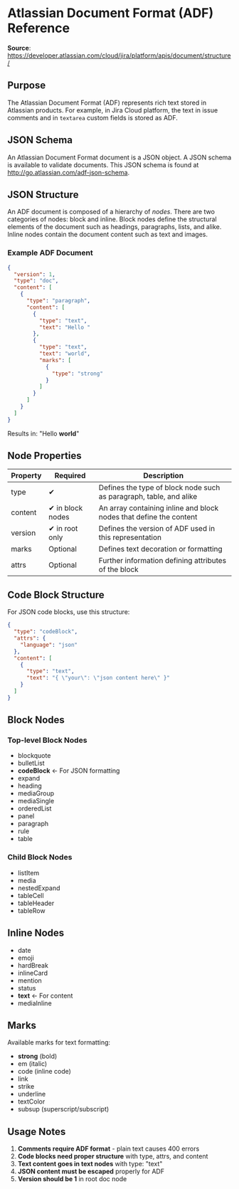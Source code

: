 # Atlassian Document Format (ADF) Reference

**Source**: https://developer.atlassian.com/cloud/jira/platform/apis/document/structure/

## Purpose

The Atlassian Document Format (ADF) represents rich text stored in Atlassian products. For example, in Jira Cloud platform, the text in issue comments and in `textarea` custom fields is stored as ADF.

## JSON Schema

An Atlassian Document Format document is a JSON object. A JSON schema is available to validate documents. This JSON schema is found at http://go.atlassian.com/adf-json-schema.

## JSON Structure

An ADF document is composed of a hierarchy of _nodes_. There are two categories of nodes: block and inline. Block nodes define the structural elements of the document such as headings, paragraphs, lists, and alike. Inline nodes contain the document content such as text and images.

### Example ADF Document

```json
{
  "version": 1,
  "type": "doc",
  "content": [
    {
      "type": "paragraph",
      "content": [
        {
          "type": "text",
          "text": "Hello "
        },
        {
          "type": "text",
          "text": "world",
          "marks": [
            {
              "type": "strong"
            }
          ]
        }
      ]
    }
  ]
}
```

Results in: "Hello **world**"

## Node Properties

| Property | Required | Description |
|----------|----------|-------------|
| type | ✔ | Defines the type of block node such as paragraph, table, and alike |
| content | ✔ in block nodes | An array containing inline and block nodes that define the content |
| version | ✔ in root only | Defines the version of ADF used in this representation |
| marks | Optional | Defines text decoration or formatting |
| attrs | Optional | Further information defining attributes of the block |

## Code Block Structure

For JSON code blocks, use this structure:

```json
{
  "type": "codeBlock",
  "attrs": {
    "language": "json"
  },
  "content": [
    {
      "type": "text",
      "text": "{ \"your\": \"json content here\" }"
    }
  ]
}
```

## Block Nodes

### Top-level Block Nodes
- blockquote
- bulletList  
- **codeBlock** ← For JSON formatting
- expand
- heading
- mediaGroup
- mediaSingle
- orderedList
- panel
- paragraph
- rule
- table

### Child Block Nodes
- listItem
- media
- nestedExpand
- tableCell
- tableHeader
- tableRow

## Inline Nodes
- date
- emoji
- hardBreak
- inlineCard
- mention
- status
- **text** ← For content
- mediaInline

## Marks

Available marks for text formatting:
- **strong** (bold)
- em (italic)
- code (inline code)
- link
- strike
- underline
- textColor
- subsup (superscript/subscript)

## Usage Notes

1. **Comments require ADF format** - plain text causes 400 errors
2. **Code blocks need proper structure** with type, attrs, and content
3. **Text content goes in text nodes** with type: "text"
4. **JSON content must be escaped** properly for ADF
5. **Version should be 1** in root doc node
